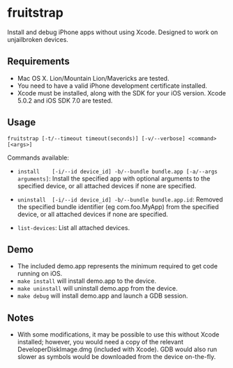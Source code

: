 fruitstrap
==========
Install and debug iPhone apps without using Xcode. Designed to work on unjailbroken devices.

## Requirements

* Mac OS X. Lion/Mountain Lion/Mavericks are tested.
* You need to have a valid iPhone development certificate installed.
* Xcode must be installed, along with the SDK for your iOS version. Xcode 5.0.2 and iOS SDK 7.0 are tested. 

## Usage

`fruitstrap [-t/--timeout timeout(seconds)] [-v/--verbose] <command> [<args>]`

Commands available:

* `install    [-i/--id device_id] -b/--bundle bundle.app [-a/--args arguments]`:
   Install the specified app with optional arguments to the specified device, or all attached devices if none are specified.

* `uninstall  [-i/--id device_id] -b/--bundle bundle.app.id`:
  Removed the specified bundle identifier (eg com.foo.MyApp) from the specified device, or all attached devices if none are specified.

* `list-devices`:
  List all attached devices.

## Demo

* The included demo.app represents the minimum required to get code running on iOS.
* `make install` will install demo.app to the device.
* `make uninstall` will uninstall demo.app from the device.
* `make debug` will install demo.app and launch a GDB session.

## Notes

* With some modifications, it may be possible to use this without Xcode installed; however, you would need a copy of the relevant DeveloperDiskImage.dmg (included with Xcode). GDB would also run slower as symbols would be downloaded from the device on-the-fly.
